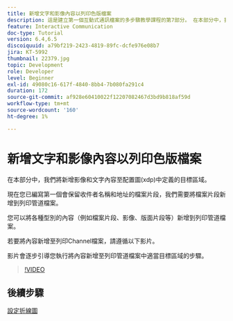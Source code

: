 ```yaml
---
title: 新增文字和影像內容以列印色版檔案
description: 這是建立第一個互動式通訊檔案的多步驟教學課程的第7部分。 在本部分中，我們將新增影像和文字內容至配置圖(xdp)中定義的目標區域。
feature: Interactive Communication
doc-type: Tutorial
version: 6.4,6.5
discoiquuid: a79bf219-2423-4819-89fc-dcfe976e08b7
jira: KT-5992
thumbnail: 22379.jpg
topic: Development
role: Developer
level: Beginner
exl-id: 49080c16-617f-4840-8bb4-7b080fa291c4
duration: 172
source-git-commit: af928e60410022f12207082467d3bd9b818af59d
workflow-type: tm+mt
source-wordcount: '160'
ht-degree: 1%

---
```


# 新增文字和影像內容以列印色版檔案

在本部分中，我們將新增影像和文字內容至配置圖(xdp)中定義的目標區域。

現在您已編寫第一個會保留收件者名稱和地址的檔案片段，我們需要將檔案片段新增到列印管道檔案。

您可以將各種型別的內容（例如檔案片段、影像、版面片段等）新增到列印管道檔案。

若要將內容新增至列印Channel檔案，請遵循以下影片。

影片會逐步引導您執行將內容新增至列印管道檔案中適當目標區域的步驟。

>[!VIDEO](https://video.tv.adobe.com/v/22379?quality=12&learn=on)

## 後續步驟

[設定折線圖](./configuring-line-chart.md)
